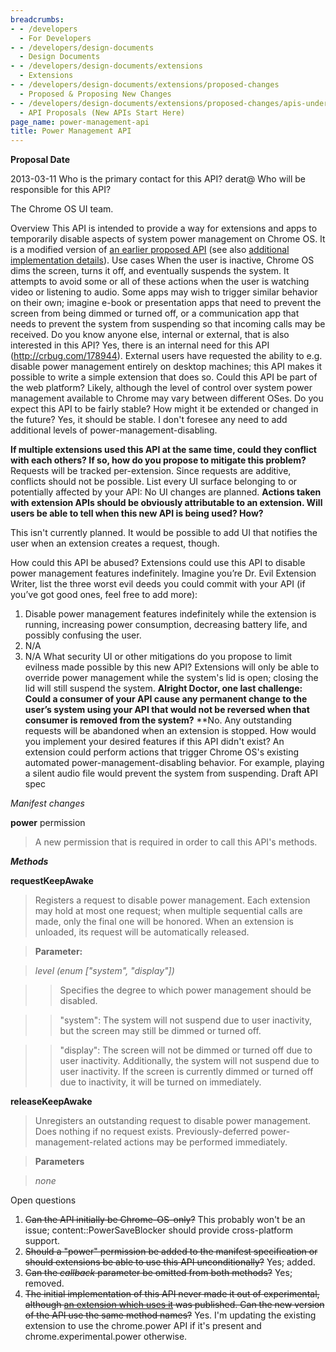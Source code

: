 ```yaml
---
breadcrumbs:
- - /developers
  - For Developers
- - /developers/design-documents
  - Design Documents
- - /developers/design-documents/extensions
  - Extensions
- - /developers/design-documents/extensions/proposed-changes
  - Proposed & Proposing New Changes
- - /developers/design-documents/extensions/proposed-changes/apis-under-development
  - API Proposals (New APIs Start Here)
page_name: power-management-api
title: Power Management API
---
```


**Proposal Date**

2013-03-11
Who is the primary contact for this API?
derat@
Who will be responsible for this API?

The Chrome OS UI team.

Overview
This API is intended to provide a way for extensions and apps to temporarily
disable aspects of system power management on Chrome OS. It is a modified
version of [an earlier proposed API](/system/errors/NodeNotFound) (see also
[additional implementation
details](https://docs.google.com/a/google.com/document/d/1CrZJRH5Eoh8A_6o8PwERzVSDSwEr2DDOOn14gekVCb0/edit#)).
Use cases
When the user is inactive, Chrome OS dims the screen, turns it off, and
eventually suspends the system. It attempts to avoid some or all of these
actions when the user is watching video or listening to audio. Some apps may
wish to trigger similar behavior on their own; imagine e-book or presentation
apps that need to prevent the screen from being dimmed or turned off, or a
communication app that needs to prevent the system from suspending so that
incoming calls may be received.
Do you know anyone else, internal or external, that is also interested in this
API?
Yes, there is an internal need for this API (<http://crbug.com/178944>).
External users have requested the ability to e.g. disable power management
entirely on desktop machines; this API makes it possible to write a simple
extension that does so.
Could this API be part of the web platform?
Likely, although the level of control over system power management available to
Chrome may vary between different OSes.
Do you expect this API to be fairly stable? How might it be extended or changed
in the future?
Yes, it should be stable. I don't foresee any need to add additional levels of
power-management-disabling.

**If multiple extensions used this API at the same time, could they conflict with each others? If so, how do you propose to mitigate this problem?**
Requests will be tracked per-extension. Since requests are additive, conflicts
should not be possible.
List every UI surface belonging to or potentially affected by your API:
No UI changes are planned.
**Actions taken with extension APIs should be obviously attributable to an
extension. Will users be able to tell when this new API is being used? How?**

This isn't currently planned. It would be possible to add UI that notifies the
user when an extension creates a request, though.

How could this API be abused?
Extensions could use this API to disable power management features indefinitely.
Imagine you’re Dr. Evil Extension Writer, list the three worst evil deeds you
could commit with your API (if you’ve got good ones, feel free to add more):
1) Disable power management features indefinitely while the extension is
running, increasing power consumption, decreasing battery life, and possibly
confusing the user.
2) N/A
3) N/A
What security UI or other mitigations do you propose to limit evilness made
possible by this new API?
Extensions will only be able to override power management while the system's lid
is open; closing the lid will still suspend the system.
**Alright Doctor, one last challenge:**
**Could a consumer of your API cause any permanent change to the user’s system using your API that would not be reversed when that consumer is removed from the system?**
**No. Any outstanding requests will be abandoned when an extension is stopped.
How would you implement your desired features if this API didn't exist?
An extension could perform actions that trigger Chrome OS's existing automated
power-management-disabling behavior. For example, playing a silent audio file
would prevent the system from suspending.
Draft API spec

*Manifest changes*

**power** permission

> A new permission that is required in order to call this API's methods.

***Methods***

**requestKeepAwake**

> Registers a request to disable power management. Each extension may hold at
> most one request; when multiple sequential calls are made, only the final one
> will be honored. When an extension is unloaded, its request will be
> automatically released.

> **Parameter:**

> *level (enum \["system", "display"\])*

> > Specifies the degree to which power management should be disabled.

> > "system": The system will not suspend due to user inactivity, but the screen
> > may still be dimmed or turned off.

> > "display": The screen will not be dimmed or turned off due to user
> > inactivity. Additionally, the system will not suspend due to user
> > inactivity. If the screen is currently dimmed or turned off due to
> > inactivity, it will be turned on immediately.

**releaseKeepAwake**

> Unregisters an outstanding request to disable power management. Does nothing
> if no request exists. Previously-deferred power-management-related actions may
> be performed immediately.

> **Parameters**

> *none*

Open questions

1.  ~~Can the API initially be Chrome-OS-only?~~ This probably won't be
            an issue; content::PowerSaveBlocker should provide cross-platform
            support.
2.  ~~Should a "power" permission be added to the manifest specification
            or should extensions be able to use this API unconditionally?~~ Yes;
            added.
3.  ~~Can the *callback* parameter be omitted from both methods?~~ Yes;
            removed.
4.  ~~The initial implementation of this API never made it out of
            experimental, although [an extension which uses
            it](https://chrome.google.com/webstore/detail/keep-awake-extension/bijihlabcfdnabacffofojgmehjdielb/reviews)
            was published. Can the new version of the API use the same method
            names?~~ Yes. I'm updating the existing extension to use the
            chrome.power API if it's present and chrome.experimental.power
            otherwise.